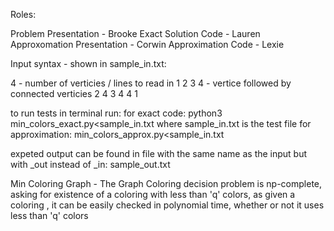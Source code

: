 Roles:

Problem Presentation - Brooke 
Exact Solution Code - Lauren 
Approxomation Presentation - Corwin 
Approximation Code - Lexie 

Input syntax - shown in sample_in.txt:

4            - number of verticies / lines to read in 
1 2 3 4      - vertice followed by connected verticies
2 4
3 4
4 1

to run tests 
in terminal run: 
    for exact code: python3 min_colors_exact.py<sample_in.txt
        where sample_in.txt is the test file 
    for approximation: min_colors_approx.py<sample_in.txt

expeted output can be found in file with the same name as the input but with _out instead of _in:
    sample_out.txt

Min Coloring Graph - The Graph Coloring decision problem is np-complete, asking for existence of a coloring with less than 'q' colors, as given a coloring , it can be easily checked in polynomial time, whether or not it uses less than 'q' colors

